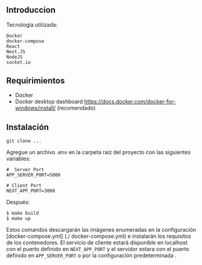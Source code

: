 # 

## Introduccion
Tecnología utilizada:
```shell
Docker
docker-compose
React 
Next.JS
NodeJS
socket.io

```

## Requirimientos

* Docker 
* Docker desktop dashboard https://docs.docker.com/docker-for-windows/install/  (recomendado)

## Instalación

`git clone ...`

Agregue un archivo .env en la carpeta raíz del proyecto con las siguientes variables:

```shell
#  Server Port
APP_SERVER_PORT=5000

# Client Port
NEXT_APP_PORT=3000
```

Después:

```shell
$ make build
$ make up
```

Estos comandos descargarán las imágenes enumeradas en la configuración [docker-compose.yml] (./ docker-compose.yml) e instalarán los requisitos de los contenedores. El servicio de cliente estará disponible en localhost con el puerto definido en `NEXT_APP_PORT` y el servidor estara con el puerto definido en `APP_SERVER_PORT` o por la configuración predeterminada .

